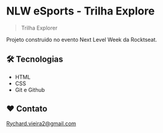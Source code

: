 # NLW eSports - Trilha Explore


>Trilha Explorer

Projeto construido no evento Next Level Week da Rocktseat.

 ##  🛠 Tecnologias

 - HTML
 - CSS
 - Git e Github

 ## ❤️ Contato

 Rychard.vieira2@gmail.com
